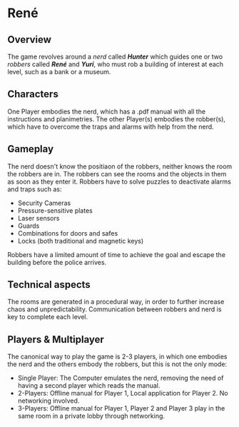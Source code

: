 # René

## Overview
The game revolves around a *nerd* called ***Hunter*** which guides one or two *robbers* called ***René*** and ***Yuri***, who must rob a building of interest at each level, such as a bank or a museum.

## Characters
One Player embodies the nerd, which has a .pdf manual with all the instructions and planimetries.
The other Player(s) embodies the robber(s), which have to overcome the traps and alarms with help from the nerd. 

## Gameplay
The nerd doesn't know the positiaon of the robbers, neither knows the room the robbers are in. The robbers can see the rooms and the objects in them as soon as they enter it.
Robbers have to solve puzzles to deactivate alarms and traps such as:
- Security Cameras
- Pressure-sensitive plates
- Laser sensors
- Guards
- Combinations for doors and safes
- Locks (both traditional and magnetic keys)

Robbers have a limited amount of time to achieve the goal and escape the building before the police arrives.

## Technical aspects
The rooms are generated in a procedural way, in order to further increase chaos and unpredictability.
Communication between robbers and nerd is key to complete each level.

## Players & Multiplayer
The canonical way to play the game is 2-3 players, in which one embodies the nerd and the others embody the robbers, but this is not the only mode:
- Single Player: The Computer emulates the nerd, removing the need of having a second player which reads the manual.
- 2-Players: Offline manual for Player 1, Local application for Player 2. No networking involved.
- 3-Players: Offline manual for Player 1, Player 2 and Player 3 play in the same room in a private lobby through networking.
